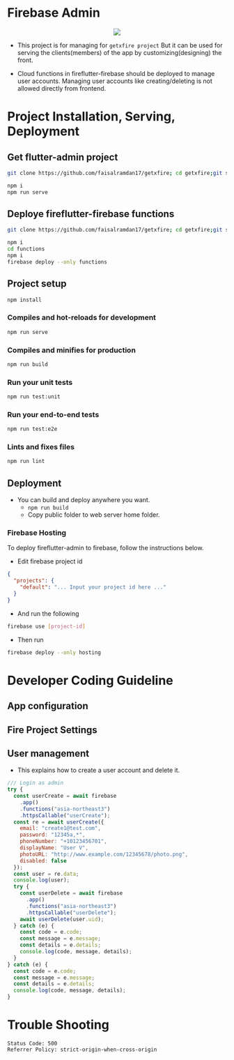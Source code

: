 # Firebase Admin

<p align="center">
    <a title="Buy me a coffee" href="https://www.buymeacoffee.com/faisalramdan17">
        <img src="https://img.buymeacoffee.com/button-api/?text=Buy me a coffee&emoji=&slug=faisalramdan17&button_colour=FF5F5F&font_colour=ffffff&font_family=Lato&outline_colour=000000&coffee_colour=FFDD00">
    </a>
</p> 

- This project is for managing for `getxfire project` But it can be used for serving the clients(members) of the app by customizing(designing) the front.

- Cloud functions in fireflutter-firebase should be deployed to manage user accounts. Managing user accounts like creating/deleting is not allowed directly from frontend.

# Project Installation, Serving, Deployment

## Get flutter-admin project

```sh
git clone https://github.com/faisalramdan17/getxfire; cd getxfire;git sparse-checkout set admin-vuejs; cd admin-vuejs
```
```sh
npm i
npm run serve
```

## Deploye fireflutter-firebase functions

```sh
git clone https://github.com/faisalramdan17/getxfire; cd getxfire;git sparse-checkout set firebase; cd firebase
```
```sh
npm i
cd functions
npm i
firebase deploy --only functions
```

## Project setup

```sh
npm install
```

### Compiles and hot-reloads for development

```sh
npm run serve
```

### Compiles and minifies for production

```sh
npm run build
```

### Run your unit tests

```sh
npm run test:unit
```

### Run your end-to-end tests

```sh
npm run test:e2e
```

### Lints and fixes files

```sh
npm run lint
```

## Deployment

- You can build and deploy anywhere you want.
  - `npm run build`
  - Copy public folder to web server home folder.

### Firebase Hosting

To deploy fireflutter-admin to firebase, follow the instructions below.

- Edit firebase project id

```json
{
  "projects": {
    "default": "... Input your project id here ..."
  }
}
```

- And run the following

```sh
firebase use [project-id]
```

- Then run

```sh
firebase deploy --only hosting
```

# Developer Coding Guideline

## App configuration

## Fire Project Settings

## User management

- This explains how to create a user account and delete it.

```js
/// Login as admin
try {
  const userCreate = await firebase
    .app()
    .functions("asia-northeast3")
    .httpsCallable("userCreate");
  const re = await userCreate({
    email: "create1@test.com",
    password: "12345a,*",
    phoneNumber: "+10123456701",
    displayName: "User V",
    photoURL: "http://www.example.com/12345678/photo.png",
    disabled: false
  });
  const user = re.data;
  console.log(user);
  try {
    const userDelete = await firebase
      .app()
      .functions("asia-northeast3")
      .httpsCallable("userDelete");
    await userDelete(user.uid);
  } catch (e) {
    const code = e.code;
    const message = e.message;
    const details = e.details;
    console.log(code, message, details);
  }
} catch (e) {
  const code = e.code;
  const message = e.message;
  const details = e.details;
  console.log(code, message, details);
}
```

# Trouble Shooting

```
Status Code: 500
Referrer Policy: strict-origin-when-cross-origin
```
